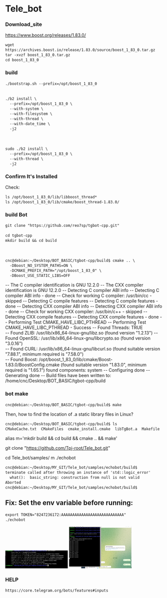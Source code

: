# Tele_bot




### Download_site

https://www.boost.org/releases/1.83.0/



```
wget https://archives.boost.io/release/1.83.0/source/boost_1_83_0.tar.gz
tar -xvzf boost_1_83_0.tar.gz
cd boost_1_83_0
```




### build




```
./bootstrap.sh --prefix=/opt/boost_1_83_0


./b2 install \
  --prefix=/opt/boost_1_83_0 \
  --with-system \
  --with-filesystem \
  --with-thread \
  --with-date_time \
  -j2



sudo ./b2 install \
  --prefix=/opt/boost_1_83_0 \
  --with-thread \
  -j2

```



### Confirm It's Installed

Check:

```
ls /opt/boost_1_83_0/lib/libboost_thread*
ls /opt/boost_1_83_0/lib/cmake/boost_thread-1.83.0/

```





### build Bot


```
git clone "https://github.com/reo7sp/tgbot-cpp.git"

cd tgbot-cpp
mkdir build && cd build



cnc@debian:~/Desktop/BOT_BASIC/tgbot-cpp/build$ cmake .. \
  -DBoost_NO_SYSTEM_PATHS=ON \
  -DCMAKE_PREFIX_PATH="/opt/boost_1_83_0" \
  -DBoost_USE_STATIC_LIBS=OFF

```


  
-- The C compiler identification is GNU 12.2.0
-- The CXX compiler identification is GNU 12.2.0
-- Detecting C compiler ABI info
-- Detecting C compiler ABI info - done
-- Check for working C compiler: /usr/bin/cc - skipped
-- Detecting C compile features
-- Detecting C compile features - done
-- Detecting CXX compiler ABI info
-- Detecting CXX compiler ABI info - done
-- Check for working CXX compiler: /usr/bin/c++ - skipped
-- Detecting CXX compile features
-- Detecting CXX compile features - done
-- Performing Test CMAKE_HAVE_LIBC_PTHREAD
-- Performing Test CMAKE_HAVE_LIBC_PTHREAD - Success
-- Found Threads: TRUE  
-- Found ZLIB: /usr/lib/x86_64-linux-gnu/libz.so (found version "1.2.13") 
-- Found OpenSSL: /usr/lib/x86_64-linux-gnu/libcrypto.so (found version "3.0.16")  
-- Found CURL: /usr/lib/x86_64-linux-gnu/libcurl.so (found suitable version "7.88.1", minimum required is "7.58.0")  
-- Found Boost: /opt/boost_1_83_0/lib/cmake/Boost-1.83.0/BoostConfig.cmake (found suitable version "1.83.0", minimum required is "1.65.1") found components: system 
-- Configuring done
-- Generating done
-- Build files have been written to: /home/cnc/Desktop/BOT_BASIC/tgbot-cpp/build



### bot make


```
cnc@debian:~/Desktop/BOT_BASIC/tgbot-cpp/build$ make

```

Then, how to find the location of .a static library files in Linux?



```
cnc@debian:~/Desktop/BOT_BASIC/tgbot-cpp/build$ ls
CMakeCache.txt  CMakeFiles  cmake_install.cmake  libTgBot.a  Makefile

```


alias m='mkdir build && cd build && cmake .. && make'

git clone "https://github.com/Tpj-root/Tele_bot.git"

cd Tele_bot/samples/
m
./echobot 




```
cnc@debian:~/Desktop/MY_GIT/Tele_bot/samples/echobot/build$ 
terminate called after throwing an instance of 'std::logic_error'
  what():  basic_string: construction from null is not valid
Aborted
cnc@debian:~/Desktop/MY_GIT/Tele_bot/samples/echobot/build$ 
```



## Fix:    Set the env variable before running:


```
export TOKEN="8247236172:AAAAAAAAAAAAAAAAAAAAAAAAAAAA"
./echobot

```




<p float="left">
  <img src="lib_link.png" width="200"/>
  <img src="run_time_test.png" width="200"/>
</p>





### HELP

```
https://core.telegram.org/bots/features#inputs

```






